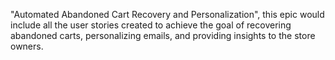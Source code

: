 "Automated Abandoned Cart Recovery and Personalization", this epic would include all the user stories created to achieve the goal of recovering abandoned carts, personalizing emails, and providing insights to the store owners.
